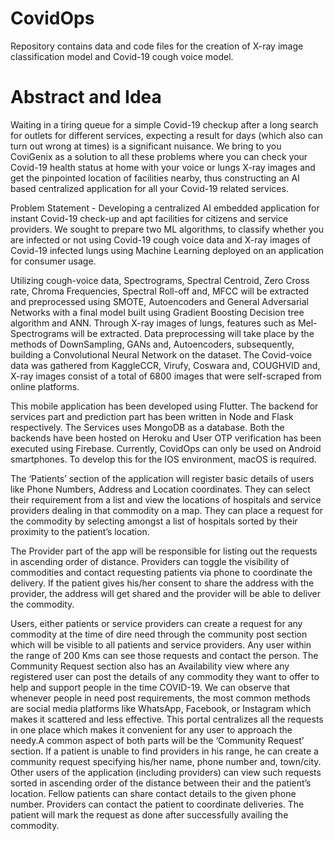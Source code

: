 # CovidOps
Repository contains data and code files for the creation of X-ray image classification model and Covid-19 cough voice model.

# Abstract and Idea
Waiting in a tiring queue for a simple Covid-19 checkup after a long search for outlets for different services, expecting a result for days (which also can turn out wrong at times) is a significant nuisance. We bring to you CoviGenix as a solution to all these problems where you can check your Covid-19 health status at home with your voice or lungs X-ray images and get the pinpointed location of facilities nearby, thus constructing an AI based centralized application for all your Covid-19 related services.

Problem Statement - Developing a centralized AI embedded application for instant Covid-19 check-up and apt facilities for citizens and service providers. We sought to prepare two ML algorithms, to classify whether you are infected or not using Covid-19 cough voice data and X-ray images of Covid-19 infected lungs using Machine Learning deployed on an application for consumer usage.

Utilizing cough-voice data, Spectrograms, Spectral Centroid, Zero Cross rate, Chroma Frequencies, Spectral Roll-off and, MFCC will be extracted and preprocessed using SMOTE, Autoencoders and General Adversarial Networks with a final model built using Gradient Boosting Decision tree algorithm and ANN. Through X-ray images of lungs, features such as Mel-Spectrograms will be extracted. Data preprocessing will take place by the methods of DownSampling, GANs and, Autoencoders, subsequently, building a Convolutional Neural Network on the dataset. The Covid-voice data was gathered from KaggleCCR, Virufy, Coswara and, COUGHVID and, X-ray images consist of a total of 6800 images that were self-scraped from online platforms.

This mobile application has been developed using Flutter. The backend for services part and prediction part has been written in Node and Flask respectively. The Services uses MongoDB as a database. Both the backends have been hosted on Heroku and User OTP verification has been executed using Firebase. Currently, CovidOps can only be used on Android smartphones. To develop this for the IOS environment, macOS is required.

The ‘Patients’ section of the application will register basic details of users like Phone Numbers, Address and Location coordinates. They can select their requirement from a list and view the locations of hospitals and service providers dealing in that commodity on a map. They can place a request for the commodity by selecting amongst a list of hospitals sorted by their proximity to the patient’s location.

The Provider part of the app will be responsible for listing out the requests in ascending order of distance. Providers can toggle the visibility of commodities and contact requesting patients via phone to coordinate the delivery. If the patient gives his/her consent to share the address with the provider, the address will get shared and the provider will be able to deliver the commodity.

Users, either patients or service providers can create a request for any commodity at the time of dire need through the community post section which will be visible to all patients and service providers. Any user within the range of 200 Kms can see those requests and contact the person. The Community Request section also has an Availability view where any registered user can post the details of any commodity they want to offer to help and support people in the time COVID-19. We can observe that whenever people in need post requirements, the most common methods are social media platforms like WhatsApp, Facebook, or Instagram which makes it scattered and less effective. This portal centralizes all the requests in one place which makes it convenient for any user to approach the needy.A common aspect of both parts will be the ‘Community Request’ section. If a patient is unable to find providers in his range, he can create a community request specifying his/her name, phone number and, town/city. Other users of the application (including providers) can view such requests sorted in ascending order of the distance between their and the patient’s location. Fellow patients can share contact details to the given phone number. Providers can contact the patient to coordinate deliveries. The patient will mark the request as done after successfully availing the commodity.
